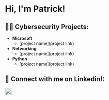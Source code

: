 <h1>Hi, I'm Patrick! 

<h2>👨‍💻 Cybersecurity Projects:</h2>

- <b>Microsoft</b>
    - [project name](project link)
- <b>Networking</b>
   - [project name](project link)
- <b>Python</b>
  - [project name](project link)


<h2> 🤳 Connect with me on Linkedin!:</h2>


[<img align="left" alt=" | LinkedIn" width="22px" src="https://cdn.jsdelivr.net/npm/simple-icons@v3/icons/linkedin.svg" />][linkedin]



[linkedin]: https://www.linkedin.com/in/patrick-pepe-a099a5257/

